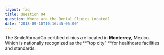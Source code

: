 ```yaml
---
layout: faq
title: Question 04
question: Where are the Dental Clinics Located?
date: '2018-09-10T10:16:45-05:00'
---
```

The SmileAbroadCo certified clinics are located in **Monterrey,** Mexico. Which is nationally recognized as the **"top city" **for healthcare facilities and standards.
